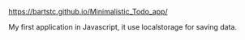 https://bartstc.github.io/Minimalistic_Todo_app/

My first application in Javascript, it use localstorage for saving data.
